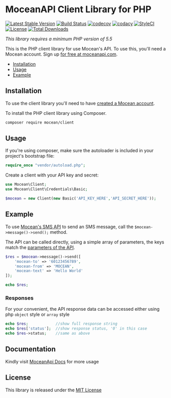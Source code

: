MoceanAPI Client Library for PHP 
============================
[![Latest Stable Version](https://img.shields.io/packagist/v/mocean/client.svg)](https://packagist.org/packages/mocean/client)
[![Build Status](https://img.shields.io/travis/com/MoceanAPI/mocean-sdk-php.svg)](https://travis-ci.com/MoceanAPI/mocean-sdk-php)
[![codecov](https://img.shields.io/codecov/c/github/MoceanAPI/mocean-sdk-php.svg)](https://codecov.io/gh/MoceanAPI/mocean-sdk-php)
[![codacy](https://img.shields.io/codacy/grade/7a1e94f1c1ea40fdbfa362ecbbc4b2f3.svg)](https://app.codacy.com/project/MoceanAPI/mocean-sdk-php/dashboard)
[![StyleCI](https://github.styleci.io/repos/138724921/shield?branch=master)](https://github.styleci.io/repos/138724921)
[![License](https://img.shields.io/packagist/l/mocean/client.svg)](https://packagist.org/packages/mocean/client)
[![Total Downloads](https://img.shields.io/packagist/dt/mocean/client.svg)](https://packagist.org/packages/mocean/client)

*This library requires a minimum PHP version of 5.5*

This is the PHP client library for use Mocean's API. To use this, you'll need a Mocean account. Sign up [for free at 
moceanapi.com][signup].

 * [Installation](#installation)
 * [Usage](#usage)
 * [Example](#example)

## Installation

To use the client library you'll need to have [created a Mocean account][signup]. 

To install the PHP client library using Composer.

```bash
composer require mocean/client
```

## Usage

If you're using composer, make sure the autoloader is included in your project's bootstrap file:

```php
require_once "vendor/autoload.php";
```
    
Create a client with your API key and secret:

```php
use Mocean\Client;
use Mocean\Client\Credentials\Basic;

$mocean = new Client(new Basic('API_KEY_HERE','API_SECRET_HERE'));
```

## Example

To use [Mocean's SMS API][doc_sms] to send an SMS message, call the `$mocean->message()->send();` method.

The API can be called directly, using a simple array of parameters, the keys match the [parameters of the API][doc_sms].

```php
$res = $mocean->message()->send([
    'mocean-to' => '60123456789',
    'mocean-from' => 'MOCEAN',
    'mocean-text' => 'Hello World'
]);

echo $res;
```

### Responses

For your convenient, the API response data can be accessed either using php `object` style or `array` style

```php
echo $res;            //show full response string
echo $res['status'];  //show response status, '0' in this case
echo $res->status;    //same as above
```

## Documentation

Kindly visit [MoceanApi Docs][doc_main] for more usage
    
## License

This library is released under the [MIT License][license]

[signup]: https://dashboard.moceanapi.com/register?medium=github&campaign=sdk-php
[doc_main]: https://moceanapi.com/docs/?php
[doc_sms]: https://moceanapi.com/docs/?php#send-sms
[license]: LICENSE

